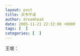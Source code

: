 ```yaml
---
layout: post
title: 买书不读
author: dreamhead
date: 2005-11-21 22:32:00 +0800
tags: [  ]
categories: [  ]
---
```


王垠：


